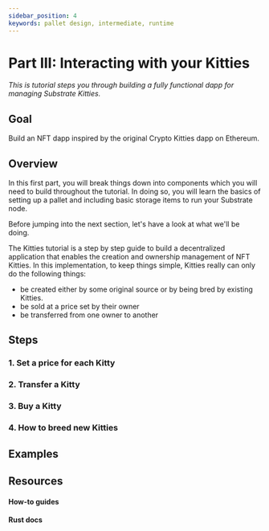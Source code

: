 ```yaml
---
sidebar_position: 4
keywords: pallet design, intermediate, runtime
---
```


# Part III: Interacting with your Kitties
_This is tutorial steps you through building a fully functional dapp for managing Substrate Kitties._

## Goal

Build an NFT dapp inspired by the original Crypto Kitties dapp on Ethereum.

## Overview

In this first part, you will break things down into components which you will need to build throughout the tutorial.
In doing so, you will learn the basics of setting up a pallet and including basic storage items to run your Substrate node.

Before jumping into the next section, let's have a look at what we'll be doing.

The Kitties tutorial is a step by step guide to build a decentralized application that enables the creation and ownership management
of NFT Kitties. In this implementation, to keep things simple, Kitties really can only do the following things:
- be created either by some original source or by being bred by existing Kitties.
- be sold at a price set by their owner
- be transferred from one owner to another

## Steps

### 1. Set a price for each Kitty

### 2. Transfer a Kitty 

### 3. Buy a Kitty

### 4. How to breed new Kitties

## Examples

## Resources
#### How-to guides

#### Rust docs
